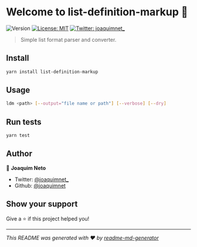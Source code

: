 # Welcome to list-definition-markup 👋

![Version](https://img.shields.io/badge/version-0.1.0-blue.svg?cacheSeconds=2592000)
[![License: MIT](https://img.shields.io/badge/License-MIT-yellow.svg)](#)
[![Twitter: joaquimnet_](https://img.shields.io/twitter/follow/joaquimnet_.svg?style=social)](https://twitter.com/joaquimnet_)

> Simple list format parser and converter.

## Install

```sh
yarn install list-definition-markup
```

## Usage

```sh
ldm <path> [--output="file name or path"] [--verbose] [--dry]
```

## Run tests

```sh
yarn test
```

## Author

👤 **Joaquim Neto**

- Twitter: [@joaquimnet\_](https://twitter.com/joaquimnet_)
- Github: [@joaquimnet](https://github.com/joaquimnet)

## Show your support

Give a ⭐️ if this project helped you!

---

_This README was generated with ❤️ by [readme-md-generator](https://github.com/kefranabg/readme-md-generator)_
